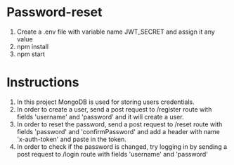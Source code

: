 # Password-reset

1) Create a .env file with variable name JWT_SECRET and assign it any value
2) npm install
3) npm start

# Instructions
1) In this project MongoDB is used for storing users credentials. 
2) In order to create a user, send a post request to /register route with fields 'username' and 'password' and it will create a user. 
3) In order to reset the password, send a post request to /reset route with fields 'password' and 'confirmPassword' and add a header with name 'x-auth-token' and paste in the token.  
4) In order to check if the password is changed, try logging in by sending a post request to /login route with fields 'username' and 'password'
